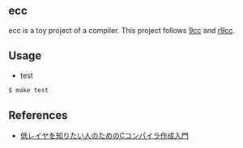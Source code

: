 ## ecc

ecc is a toy project of a compiler.
This project follows [9cc](https://github.com/rui314/9cc) and [r9cc](https://github.com/utam0k/r9cc).

## Usage
- test

```bash
$ make test
```

## References
- [低レイヤを知りたい人のためのCコンパイラ作成入門](https://www.sigbus.info/compilerbook)
